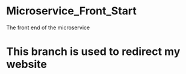 # Microservice_Front_Start
The front end of the microservice

# This branch is used to redirect my website

